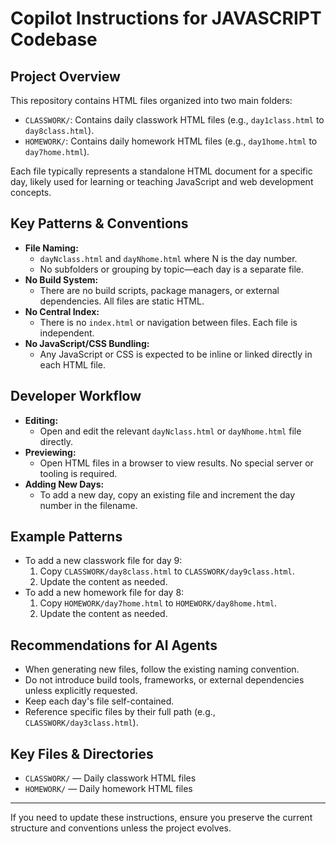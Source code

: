 # Copilot Instructions for JAVASCRIPT Codebase

## Project Overview
This repository contains HTML files organized into two main folders:
- `CLASSWORK/`: Contains daily classwork HTML files (e.g., `day1class.html` to `day8class.html`).
- `HOMEWORK/`: Contains daily homework HTML files (e.g., `day1home.html` to `day7home.html`).

Each file typically represents a standalone HTML document for a specific day, likely used for learning or teaching JavaScript and web development concepts.

## Key Patterns & Conventions
- **File Naming:**
  - `dayNclass.html` and `dayNhome.html` where N is the day number.
  - No subfolders or grouping by topic—each day is a separate file.
- **No Build System:**
  - There are no build scripts, package managers, or external dependencies. All files are static HTML.
- **No Central Index:**
  - There is no `index.html` or navigation between files. Each file is independent.
- **No JavaScript/CSS Bundling:**
  - Any JavaScript or CSS is expected to be inline or linked directly in each HTML file.

## Developer Workflow
- **Editing:**
  - Open and edit the relevant `dayNclass.html` or `dayNhome.html` file directly.
- **Previewing:**
  - Open HTML files in a browser to view results. No special server or tooling is required.
- **Adding New Days:**
  - To add a new day, copy an existing file and increment the day number in the filename.

## Example Patterns
- To add a new classwork file for day 9:
  1. Copy `CLASSWORK/day8class.html` to `CLASSWORK/day9class.html`.
  2. Update the content as needed.
- To add a new homework file for day 8:
  1. Copy `HOMEWORK/day7home.html` to `HOMEWORK/day8home.html`.
  2. Update the content as needed.

## Recommendations for AI Agents
- When generating new files, follow the existing naming convention.
- Do not introduce build tools, frameworks, or external dependencies unless explicitly requested.
- Keep each day's file self-contained.
- Reference specific files by their full path (e.g., `CLASSWORK/day3class.html`).

## Key Files & Directories
- `CLASSWORK/` — Daily classwork HTML files
- `HOMEWORK/` — Daily homework HTML files

---
If you need to update these instructions, ensure you preserve the current structure and conventions unless the project evolves.
